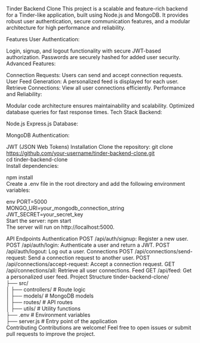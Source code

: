 Tinder Backend Clone
This project is a scalable and feature-rich backend for a Tinder-like application, built using Node.js and MongoDB. It provides robust user authentication, secure communication features, and a modular architecture for high performance and reliability.

Features
User Authentication:

Login, signup, and logout functionality with secure JWT-based authorization.
Passwords are securely hashed for added user security.
Advanced Features:

Connection Requests:
Users can send and accept connection requests.
User Feed Generation:
A personalized feed is displayed for each user.
Retrieve Connections:
View all user connections efficiently.
Performance and Reliability:

Modular code architecture ensures maintainability and scalability.
Optimized database queries for fast response times.
Tech Stack
Backend:

Node.js
Express.js
Database:

MongoDB
Authentication:

JWT (JSON Web Tokens)
Installation
Clone the repository:
git clone https://github.com/your-username/tinder-backend-clone.git  
cd tinder-backend-clone  
Install dependencies:

npm install  
Create a .env file in the root directory and add the following environment variables:

env
PORT=5000  
MONGO_URI=your_mongodb_connection_string  
JWT_SECRET=your_secret_key  
Start the server:
npm start  
The server will run on http://localhost:5000.

API Endpoints
Authentication
POST /api/auth/signup: Register a new user.
POST /api/auth/login: Authenticate a user and return a JWT.
POST /api/auth/logout: Log out a user.
Connections
POST /api/connections/send-request: Send a connection request to another user.
POST /api/connections/accept-request: Accept a connection request.
GET /api/connections/all: Retrieve all user connections.
Feed
GET /api/feed: Get a personalized user feed.
Project Structure
tinder-backend-clone/  
├── src/  
│   ├── controllers/   # Route logic  
│   ├── models/        # MongoDB models  
│   ├── routes/        # API routes  
│   ├── utils/         # Utility functions  
├── .env               # Environment variables  
├── server.js          # Entry point of the application  
Contributing
Contributions are welcome! Feel free to open issues or submit pull requests to improve the project.
